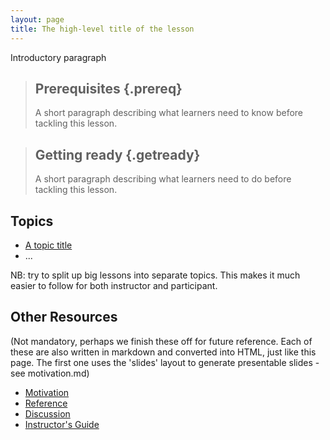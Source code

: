 ```yaml
---
layout: page
title: The high-level title of the lesson
---
```


Introductory paragraph

> ## Prerequisites {.prereq}
> 
> A short paragraph describing what learners need to know
> before tackling this lesson.

> ## Getting ready {.getready}
>
> A short paragraph describing
> what learners need to do before tackling this lesson.

## Topics

*  [A topic title](01-intro.html)
*  ...

NB: try to split up big lessons into separate topics. This 
makes it much easier to follow for both instructor and 
participant.

## Other Resources

(Not mandatory, perhaps we finish these off for future reference. Each of
these are also written in markdown and converted into HTML, just like
this page. The first one uses the 'slides' layout to generate presentable
slides - see motivation.md)

*   [Motivation](motivation.html)
*   [Reference](reference.html)
*   [Discussion](discussion.html)
*   [Instructor's Guide](instructors.html)
